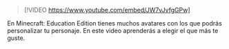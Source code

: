 

> [!VIDEO https://www.youtube.com/embed/JW7vJvfgGPw]

En Minecraft: Education Edition tienes muchos avatares con los que podrás personalizar tu personaje. En este video aprenderás a elegir el que más te guste.